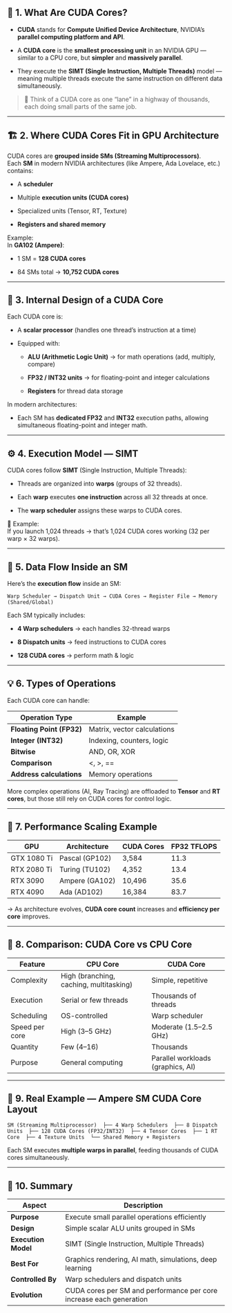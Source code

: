 ## 🧠 **1. What Are CUDA Cores?**

- **CUDA** stands for **Compute Unified Device Architecture**, NVIDIA’s **parallel computing platform and API**.
    
- A **CUDA core** is the **smallest processing unit** in an NVIDIA GPU — similar to a CPU core, but **simpler** and **massively parallel**.
    
- They execute the **SIMT (Single Instruction, Multiple Threads)** model — meaning multiple threads execute the same instruction on different data simultaneously.
    

> 🧩 Think of a CUDA core as one “lane” in a highway of thousands, each doing small parts of the same job.

---

## 🏗️ **2. Where CUDA Cores Fit in GPU Architecture**

CUDA cores are **grouped inside SMs (Streaming Multiprocessors)**.  
Each **SM** in modern NVIDIA architectures (like Ampere, Ada Lovelace, etc.) contains:

- A **scheduler**
    
- Multiple **execution units (CUDA cores)**
    
- Specialized units (Tensor, RT, Texture)
    
- **Registers and shared memory**
    

Example:  
In **GA102 (Ampere)**:

- 1 SM = **128 CUDA cores**
    
- 84 SMs total → **10,752 CUDA cores**
    

---

## 🔬 **3. Internal Design of a CUDA Core**

Each CUDA core is:

- A **scalar processor** (handles one thread’s instruction at a time)
    
- Equipped with:
    
    - **ALU (Arithmetic Logic Unit)** → for math operations (add, multiply, compare)
        
    - **FP32 / INT32 units** → for floating-point and integer calculations
        
    - **Registers** for thread data storage
        

In modern architectures:

- Each SM has **dedicated FP32** and **INT32** execution paths, allowing simultaneous floating-point and integer math.
    

---

## ⚙️ **4. Execution Model — SIMT**

CUDA cores follow **SIMT** (Single Instruction, Multiple Threads):

- Threads are organized into **warps** (groups of 32 threads).
    
- Each **warp** executes **one instruction** across all 32 threads at once.
    
- The **warp scheduler** assigns these warps to CUDA cores.
    

🧮 Example:  
If you launch 1,024 threads → that’s 1,024 CUDA cores working (32 per warp × 32 warps).

---

## 🔁 **5. Data Flow Inside an SM**

Here’s the **execution flow** inside an SM:

`Warp Scheduler → Dispatch Unit → CUDA Cores → Register File → Memory (Shared/Global)`

Each SM typically includes:

- **4 Warp schedulers** → each handles 32-thread warps
    
- **8 Dispatch units** → feed instructions to CUDA cores
    
- **128 CUDA cores** → perform math & logic
    

---

## 💡 **6. Types of Operations**

Each CUDA core can handle:

|Operation Type|Example|
|---|---|
|**Floating Point (FP32)**|Matrix, vector calculations|
|**Integer (INT32)**|Indexing, counters, logic|
|**Bitwise**|AND, OR, XOR|
|**Comparison**|<, >, ==|
|**Address calculations**|Memory operations|

More complex operations (AI, Ray Tracing) are offloaded to **Tensor** and **RT cores**, but those still rely on CUDA cores for control logic.

---

## 🧮 **7. Performance Scaling Example**

|GPU|Architecture|CUDA Cores|FP32 TFLOPS|
|---|---|---|---|
|GTX 1080 Ti|Pascal (GP102)|3,584|11.3|
|RTX 2080 Ti|Turing (TU102)|4,352|13.4|
|RTX 3090|Ampere (GA102)|10,496|35.6|
|RTX 4090|Ada (AD102)|16,384|83.7|

→ As architecture evolves, **CUDA core count** increases and **efficiency per core** improves.

---

## 🧠 **8. Comparison: CUDA Core vs CPU Core**

|Feature|CPU Core|CUDA Core|
|---|---|---|
|Complexity|High (branching, caching, multitasking)|Simple, repetitive|
|Execution|Serial or few threads|Thousands of threads|
|Scheduling|OS-controlled|Warp scheduler|
|Speed per core|High (3–5 GHz)|Moderate (1.5–2.5 GHz)|
|Quantity|Few (4–16)|Thousands|
|Purpose|General computing|Parallel workloads (graphics, AI)|

---

## 🧩 **9. Real Example — Ampere SM CUDA Core Layout**

`SM (Streaming Multiprocessor)  ├── 4 Warp Schedulers  ├── 8 Dispatch Units  ├── 128 CUDA Cores (FP32/INT32)  ├── 4 Tensor Cores  ├── 1 RT Core  ├── 4 Texture Units  └── Shared Memory + Registers`

Each SM executes **multiple warps in parallel**, feeding thousands of CUDA cores simultaneously.

---

## 🧠 **10. Summary**

|Aspect|Description|
|---|---|
|**Purpose**|Execute small parallel operations efficiently|
|**Design**|Simple scalar ALU units grouped in SMs|
|**Execution Model**|SIMT (Single Instruction, Multiple Threads)|
|**Best For**|Graphics rendering, AI math, simulations, deep learning|
|**Controlled By**|Warp schedulers and dispatch units|
|**Evolution**|CUDA cores per SM and performance per core increase each generation|